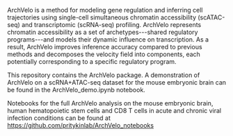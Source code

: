 ArchVelo is a method for modeling gene regulation and inferring cell trajectories using single-cell simultaneous chromatin accessibility (scATAC-seq) and transcriptomic (scRNA-seq) profiling. ArchVelo represents chromatin accessibility as a set of archetypes---shared regulatory programs---and models their dynamic influence on transcription. As a result,  ArchVelo improves inference accuracy compared to previous methods and decomposes the velocity field into components, each potentially corresponding to a specific regulatory program.

This repository contains the ArchVelo package. A demonstration of ArchVelo on a scRNA+ATAC-seq dataset for the mouse embryonic brain can be found in the ArchVelo_demo.ipynb notebook.

Notebooks for the full ArchVelo analysis on the mouse embryonic brain, human hematopoietic stem cells and CD8 T cells in acute and chronic viral infection conditions can be found at https://github.com/pritykinlab/ArchVelo_notebooks
